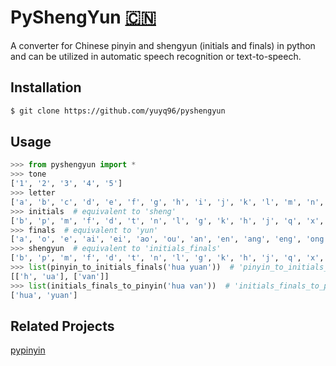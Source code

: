 # PyShengYun [:cn:](https://github.com/yuyq96/pyshengyun/README_CN.md)

A converter for Chinese pinyin and shengyun (initials and finals) in python and can be utilized in automatic speech recognition or text-to-speech.

## Installation

```bash
$ git clone https://github.com/yuyq96/pyshengyun
```

## Usage

```python
>>> from pyshengyun import *
>>> tone
['1', '2', '3', '4', '5']
>>> letter
['a', 'b', 'c', 'd', 'e', 'f', 'g', 'h', 'i', 'j', 'k', 'l', 'm', 'n', 'o', 'p', 'q', 'r', 's', 't', 'u', 'v', 'w', 'x', 'y', 'z']
>>> initials  # equivalent to 'sheng'
['b', 'p', 'm', 'f', 'd', 't', 'n', 'l', 'g', 'k', 'h', 'j', 'q', 'x', 'zh', 'ch', 'sh', 'r', 'z', 'c', 's']
>>> finals  # equivalent to 'yun'
['a', 'o', 'e', 'ai', 'ei', 'ao', 'ou', 'an', 'en', 'ang', 'eng', 'ong', 'i', 'ia', 'ie', 'iao', 'iou', 'ian', 'in', 'iang', 'ing', 'iong', 'u', 'ua', 'uo', 'uai', 'uei', 'uan', 'uen', 'uang', 'ueng', 'v', 've', 'van', 'vn']
>>> shengyun  # equivalent to 'initials_finals'
['b', 'p', 'm', 'f', 'd', 't', 'n', 'l', 'g', 'k', 'h', 'j', 'q', 'x', 'zh', 'ch', 'sh', 'r', 'z', 'c', 's', 'a', 'o', 'e', 'ai', 'ei', 'ao', 'ou', 'an', 'en', 'ang', 'eng', 'ong', 'i', 'ia', 'ie', 'iao', 'iou', 'ian', 'in', 'iang', 'ing', 'iong', 'u', 'ua', 'uo', 'uai', 'uei', 'uan', 'uen', 'uang', 'ueng', 'v', 've', 'van', 'vn']
>>> list(pinyin_to_initials_finals('hua yuan'))  # 'pinyin_to_initials_finals' is equivalent to 'pinyin_to_shengyun' and it returns a generator
[['h', 'ua'], ['van']]
>>> list(initials_finals_to_pinyin('hua van'))  # 'initials_finals_to_pinyin' is equivalent to 'shengyun_to_pinyin' and it returns a generator
['hua', 'yuan']
```

## Related Projects

[pypinyin](https://github.com/mozillazg/python-pinyin)
